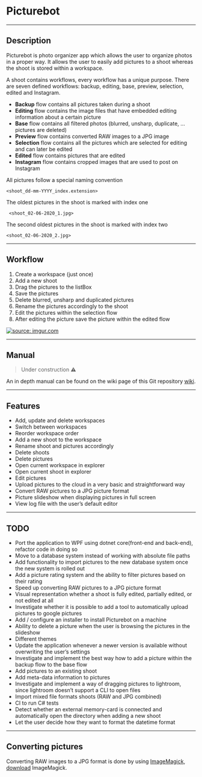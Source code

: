 # Picturebot

----
## Description

Picturebot is photo organizer app which allows the user to organize photos in a proper way. It allows the user to easily add pictures to a shoot whereas the shoot is stored within a workspace.

A shoot contains workflows, every workflow has a unique purpose. There are seven defined workflows: backup, editing, base, preview, selection, edited and Instagram.

* **Backup** flow contains all pictures taken during a shoot
* **Editing** flow contains the image files that have embedded editing information about a certain picture
* **Base** flow contains all filtered photos (blurred, unsharp, duplicate, … pictures are deleted)
* **Preview** flow contains converted RAW images to a JPG image
* **Selection** flow contains all the pictures which are selected for editing and can later be edited
* **Edited** flow contains pictures that are edited
* **Instagram** flow contains cropped images that are used to post on Instagram

All pictures follow a special naming convention

    <shoot_dd-mm-YYYY_index.extension>

The oldest pictures in the shoot is marked with index one

     <shoot_02-06-2020_1.jpg>
The second oldest pictures in the shoot is marked with index two

    <shoot_02-06-2020_2.jpg>

----
## Workflow

1. Create a workspace (just once)
2. Add a new shoot
3. Drag the pictures to the listBox
4. Save the pictures
5. Delete blurred, unsharp and duplicated pictures
6. Rename the pictures accordingly to the shoot
7. Edit the pictures within the selection flow
8. After editing the picture save the picture within the edited flow

<a href="https://imgur.com/A1pWAMZ"><img src="https://i.imgur.com/A1pWAMZ.gif" title="source: imgur.com" /></a>

----
## Manual

> Under construction :warning:

An in depth manual can be found on the wiki page of this Git repository [wiki](https://github.com/Tomekske/PicturebotGUI/wiki).

----
## Features

* Add, update and delete workspaces
* Switch between workspaces
* Reorder workspace order
* Add a new shoot to the workspace
* Rename shoot and pictures accordingly 
* Delete shoots
* Delete pictures
* Open current workspace in explorer
* Open current shoot in explorer
* Edit pictures
* Upload pictures to the cloud in a very basic and straightforward way
* Convert RAW pictures to a JPG picture format
* Picture slideshow when displaying pictures in full screen
* View log file with the user’s default editor

----
## TODO

* Port the application to WPF using dotnet core(front-end and back-end), refactor code in doing so
* Move to a database system instead of working with absolute file paths
* Add functionality to import pictures to the new database system once the new system is rolled out
* Add a picture rating system and the ability to filter pictures based on their rating
* Speed up converting RAW pictures to a JPG picture format
* Visual representation whether a shoot is fully edited, partially edited, or not edited at all
* Investigate whether it is possible to add a tool to automatically upload pictures to google pictures
* Add / configure an installer to install Picturebot on a machine
* Ability to delete a picture when the user is browsing the pictures in the slideshow
* Different themes 
* Update the application whenever a newer version is available without overwriting the user’s settings
* Investigate and implement the best way how to add a picture within the backup flow to the base flow
* Add pictures to an existing shoot
* Add meta-data information to pictures
* Investigate and implement a way of dragging pictures to lightroom, since lightroom doesn’t support a CLI to open files
* Import mixed file formats shoots (RAW and JPG combined)
* CI to run C# tests
* Detect whether an external memory-card is connected and automatically open the directory when adding a new shoot
* Let the user decide how they want to format the datetime format

----
## Converting pictures

Converting RAW images to a JPG format is done by using [ImageMagick](https://imagemagick.org/), [download](https://imagemagick.org/script/download.php) ImageMagick.